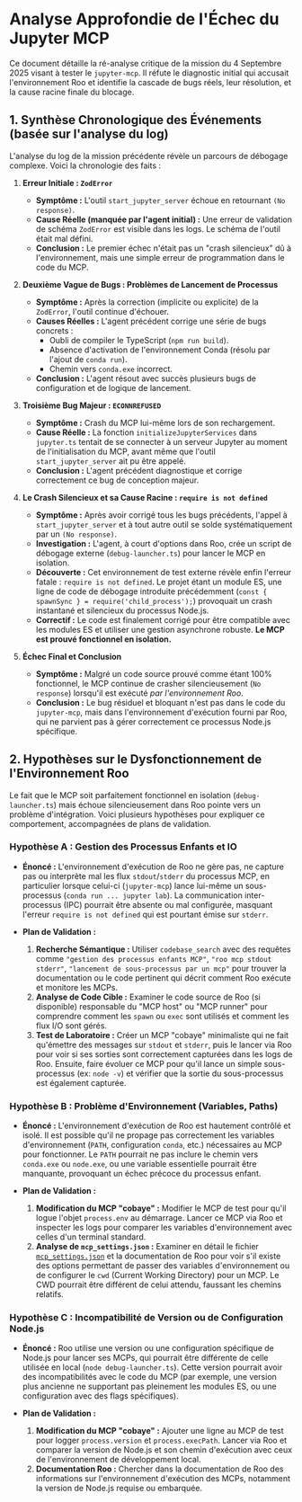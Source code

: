 # Analyse Approfondie de l'Échec du Jupyter MCP

Ce document détaille la ré-analyse critique de la mission du 4 Septembre 2025 visant à tester le `jupyter-mcp`. Il réfute le diagnostic initial qui accusait l'environnement Roo et identifie la cascade de bugs réels, leur résolution, et la cause racine finale du blocage.

## 1. Synthèse Chronologique des Événements (basée sur l'analyse du log)

L'analyse du log de la mission précédente révèle un parcours de débogage complexe. Voici la chronologie des faits :

1.  **Erreur Initiale : `ZodError`**
    *   **Symptôme :** L'outil `start_jupyter_server` échoue en retournant `(No response)`.
    *   **Cause Réelle (manquée par l'agent initial) :** Une erreur de validation de schéma `ZodError` est visible dans les logs. Le schéma de l'outil était mal défini.
    *   **Conclusion :** Le premier échec n'était pas un "crash silencieux" dû à l'environnement, mais une simple erreur de programmation dans le code du MCP.

2.  **Deuxième Vague de Bugs : Problèmes de Lancement de Processus**
    *   **Symptôme :** Après la correction (implicite ou explicite) de la `ZodError`, l'outil continue d'échouer.
    *   **Causes Réelles :** L'agent précédent corrige une série de bugs concrets :
        *   Oubli de compiler le TypeScript (`npm run build`).
        *   Absence d'activation de l'environnement Conda (résolu par l'ajout de `conda run`).
        *   Chemin vers `conda.exe` incorrect.
    *   **Conclusion :** L'agent résout avec succès plusieurs bugs de configuration et de logique de lancement.

3.  **Troisième Bug Majeur : `ECONNREFUSED`**
    *   **Symptôme :** Crash du MCP lui-même lors de son rechargement.
    *   **Cause Réelle :** La fonction `initializeJupyterServices` dans `jupyter.ts` tentait de se connecter à un serveur Jupyter au moment de l'initialisation du MCP, avant même que l'outil `start_jupyter_server` ait pu être appelé.
    *   **Conclusion :** L'agent précédent diagnostique et corrige correctement ce bug de conception majeur.

4.  **Le Crash Silencieux et sa Cause Racine : `require is not defined`**
    *   **Symptôme :** Après avoir corrigé tous les bugs précédents, l'appel à `start_jupyter_server` et à tout autre outil se solde systématiquement par un `(No response)`.
    *   **Investigation :** L'agent, à court d'options dans Roo, crée un script de débogage externe (`debug-launcher.ts`) pour lancer le MCP en isolation.
    *   **Découverte :** Cet environnement de test externe révèle enfin l'erreur fatale : `require is not defined`. Le projet étant un module ES, une ligne de code de débogage introduite précédemment (`const { spawnSync } = require('child_process');`) provoquait un crash instantané et silencieux du processus Node.js.
    *   **Correctif :** Le code est finalement corrigé pour être compatible avec les modules ES et utiliser une gestion asynchrone robuste. **Le MCP est prouvé fonctionnel en isolation.**

5.  **Échec Final et Conclusion**
    *   **Symptôme :** Malgré un code source prouvé comme étant 100% fonctionnel, le MCP continue de crasher silencieusement (`No response`) lorsqu'il est exécuté *par l'environnement Roo*.
    *   **Conclusion :** Le bug résiduel et bloquant n'est pas dans le code du `jupyter-mcp`, mais dans l'environnement d'exécution fourni par Roo, qui ne parvient pas à gérer correctement ce processus Node.js spécifique.


## 2. Hypothèses sur le Dysfonctionnement de l'Environnement Roo

Le fait que le MCP soit parfaitement fonctionnel en isolation (`debug-launcher.ts`) mais échoue silencieusement dans Roo pointe vers un problème d'intégration. Voici plusieurs hypothèses pour expliquer ce comportement, accompagnées de plans de validation.

### Hypothèse A : Gestion des Processus Enfants et IO

*   **Énoncé :** L'environnement d'exécution de Roo ne gère pas, ne capture pas ou interprète mal les flux `stdout`/`stderr` du processus MCP, en particulier lorsque celui-ci (`jupyter-mcp`) lance lui-même un sous-processus (`conda run ... jupyter lab`). La communication inter-processus (IPC) pourrait être absente ou mal configurée, masquant l'erreur `require is not defined` qui est pourtant émise sur `stderr`.

*   **Plan de Validation :**
    1.  **Recherche Sémantique :** Utiliser `codebase_search` avec des requêtes comme `"gestion des processus enfants MCP"`, `"roo mcp stdout stderr"`, `"lancement de sous-processus par un mcp"` pour trouver la documentation ou le code pertinent qui décrit comment Roo exécute et monitore les MCPs.
    2.  **Analyse de Code Cible :** Examiner le code source de Roo (si disponible) responsable du "MCP host" ou "MCP runner" pour comprendre comment les `spawn` ou `exec` sont utilisés et comment les flux I/O sont gérés.
    3.  **Test de Laboratoire :** Créer un MCP "cobaye" minimaliste qui ne fait qu'émettre des messages sur `stdout` et `stderr`, puis le lancer via Roo pour voir si ses sorties sont correctement capturées dans les logs de Roo. Ensuite, faire évoluer ce MCP pour qu'il lance un simple sous-processus (ex: `node -v`) et vérifier que la sortie du sous-processus est également capturée.

### Hypothèse B : Problème d'Environnement (Variables, Paths)

*   **Énoncé :** L'environnement d'exécution de Roo est hautement contrôlé et isolé. Il est possible qu'il ne propage pas correctement les variables d'environnement (`PATH`, configuration `conda`, etc.) nécessaires au MCP pour fonctionner. Le `PATH` pourrait ne pas inclure le chemin vers `conda.exe` ou `node.exe`, ou une variable essentielle pourrait être manquante, provoquant un échec précoce du processus enfant.

*   **Plan de Validation :**
    1.  **Modification du MCP "cobaye" :** Modifier le MCP de test pour qu'il logue l'objet `process.env` au démarrage. Lancer ce MCP via Roo et inspecter les logs pour comparer les variables d'environnement avec celles d'un terminal standard.
    2.  **Analyse de `mcp_settings.json` :** Examiner en détail le fichier [`mcp_settings.json`](c:/Users/jsboi/AppData/Roaming/Code/User/globalStorage/rooveterinaryinc.roo-cline/settings/mcp_settings.json) et la documentation de Roo pour voir s'il existe des options permettant de passer des variables d'environnement ou de configurer le `cwd` (Current Working Directory) pour un MCP. Le CWD pourrait être différent de celui attendu, faussant les chemins relatifs.

### Hypothèse C : Incompatibilité de Version ou de Configuration Node.js

*   **Énoncé :** Roo utilise une version ou une configuration spécifique de Node.js pour lancer ses MCPs, qui pourrait être différente de celle utilisée en local (`node debug-launcher.ts`). Cette version pourrait avoir des incompatibilités avec le code du MCP (par exemple, une version plus ancienne ne supportant pas pleinement les modules ES, ou une configuration avec des flags spécifiques).

*   **Plan de Validation :**
    1.  **Modification du MCP "cobaye" :** Ajouter une ligne au MCP de test pour logger `process.version` et `process.execPath`. Lancer via Roo et comparer la version de Node.js et son chemin d'exécution avec ceux de l'environnement de développement local.
    2.  **Documentation Roo :** Chercher dans la documentation de Roo des informations sur l'environnement d'exécution des MCPs, notamment la version de Node.js requise ou embarquée.
